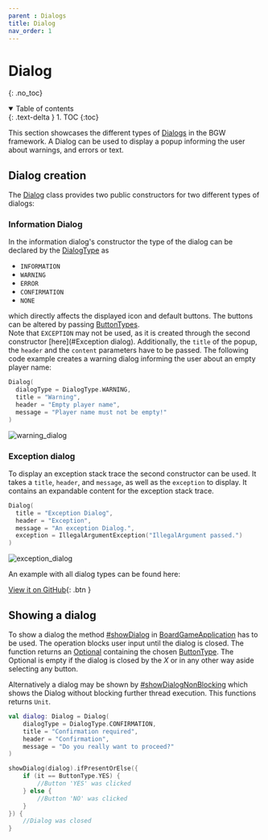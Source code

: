 ```yaml
---
parent : Dialogs
title: Dialog 
nav_order: 1
---
```


<!-- KDoc -->
[BoardGameApplicationKDoc]: ../../bgw-gui-kdoc/bgw-gui/tools.aqua.bgw.core/-board-game-application/index.html
[DialogKDoc]: ../../bgw-gui-kdoc/bgw-gui/tools.aqua.bgw.dialog/-dialog/index.html
[DialogTypeKDoc]: ../../bgw-gui-kdoc/bgw-gui/tools.aqua.bgw.dialog/-dialog-type/index.html
[ButtonTypeKDoc]: ../../bgw-gui-kdoc/bgw-gui/tools.aqua.bgw.dialog/-button-type/index.html

[showDialogKDoc]: ../../bgw-gui-kdoc/bgw-gui/tools.aqua.bgw.core/-board-game-application/show-dialog.html
[showDialogNonBlockingKDoc]: ../../bgw-gui-kdoc/bgw-gui/tools.aqua.bgw.core/-board-game-application/show-dialog-non-blocking.html

<!-- Links -->
[OptionalDoc]: https://docs.oracle.com/en/java/javase/11/docs/api/java.base/java/util/Optional.html

<!-- Start Page -->
# Dialog
{: .no_toc}

<details open markdown="block">
  <summary>
    Table of contents
  </summary>
  {: .text-delta }
1. TOC
{:toc}
</details>

This section showcases the different types of [Dialogs][DialogKDoc]
in the BGW framework. A Dialog can be used to
display a popup informing the user about warnings, and errors or text.

## Dialog creation

The [Dialog][DialogKDoc] class provides two public constructors for two different types of dialogs:

### Information Dialog
In the information dialog's constructor the type of the dialog can be declared by the [DialogType][DialogTypeKDoc] as

* ``INFORMATION``
* ``WARNING``
* ``ERROR``
* ``CONFIRMATION``
* ``NONE``

which directly affects the displayed icon and default buttons. The buttons can be altered by passing [ButtonTypes][ButtonTypeKDoc].  
Note that ``EXCEPTION`` may not be used, as it is created through the second constructor [here](#Exception dialog).
Additionally, the ``title`` of the popup, the ``header`` and the ``content`` parameters have to be passed.
The following code example creates a warning dialog informing the user about an empty player name:

````kotlin
Dialog(
  dialogType = DialogType.WARNING,
  title = "Warning",
  header = "Empty player name",
  message = "Player name must not be empty!"
)
````
![warning_dialog](warning_dialog.png)

### Exception dialog
To display an exception stack trace the second constructor can be used. It takes a ``title``, ``header``, and 
``message``, as well as the ``exception`` to display.
It contains an expandable content for the exception stack trace.

````kotlin
Dialog(
  title = "Exception Dialog",
  header = "Exception",
  message = "An exception Dialog.",
  exception = IllegalArgumentException("IllegalArgument passed.")
)
````
![exception_dialog](exception_dialog.png)

An example with all dialog types can be found here: 

[View it on GitHub](https://github.com/tudo-aqua/bgw/tree/main/bgw-examples/bgw-docs-examples/src/main/kotlin/examples/dialog/DialogExample.kt){:
.btn }
## Showing a dialog
To show a dialog the method [#showDialog][showDialogKDoc] in [BoardGameApplication][BoardGameApplicationKDoc] has to be
used. The operation blocks user input until the dialog is closed. The function returns an [Optional][OptionalDoc] 
containing the chosen [ButtonType][ButtonTypeKDoc]. 
The Optional is empty if the dialog is closed by the *X* or in any other way aside selecting any button.

Alternatively a dialog may be shown by [#showDialogNonBlocking][showDialogNonBlockingKDoc] which shows the Dialog 
without blocking further thread execution. This functions returns ``Unit``.

````kotlin
val dialog: Dialog = Dialog(
    dialogType = DialogType.CONFIRMATION, 
    title = "Confirmation required", 
    header = "Confirmation", 
    message = "Do you really want to proceed?"
)

showDialog(dialog).ifPresentOrElse({ 
    if (it == ButtonType.YES) {
        //Button 'YES' was clicked 
    } else {
        //Button 'NO' was clicked 
    }
}) {
	//Dialog was closed
}
````
